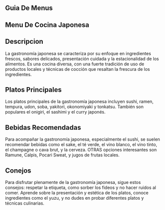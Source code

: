 ## Guia De Menus

## Menu De Cocina Japonesa

## Descripcion
La gastronomía japonesa se caracteriza por su enfoque en ingredientes frescos, sabores delicados, presentación cuidada y la estacionalidad de los alimentos. Es una cocina diversa, con una fuerte tradición de uso de productos locales y técnicas de cocción que resaltan la frescura de los ingredientes. 

## Platos Principales
Los platos principales de la gastronomía japonesa incluyen sushi, ramen, tempura, udon, soba, yakitori, okonomiyaki y tonkatsu. También son populares el onigiri, el sashimi y el curry japonés. 

## Bebidas Recomendadas
Para acompañar la gastronomía japonesa, especialmente el sushi, se suelen recomendar bebidas como el sake, el té verde, el vino blanco, el vino tinto, el champagne o cava brut, y la cerveza. OTRAS opciones interesantes son Ramune, Calpis, Pocari Sweat, y jugos de frutas locales. 

## Conejos 
Para disfrutar plenamente de la gastronomía japonesa, sigue estos consejos: respetar la etiqueta, como sorber los fideos y no hacer ruidos al comer. Aprende sobre la presentación y estética de los platos, conoce ingredientes como el yuzu, y no dudes en probar diferentes platos y técnicas culinarias. 